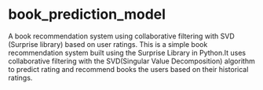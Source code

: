 # book_prediction_model
A book recommendation system using collaborative filtering with SVD (Surprise library) based on user ratings.
This is a simple book recommendation system built using the Surprise Library in Python.It uses collaborative filtering with the SVD(Singular Value Decomposition) algorithm to predict rating and recommend books the users based on their historical ratings.
